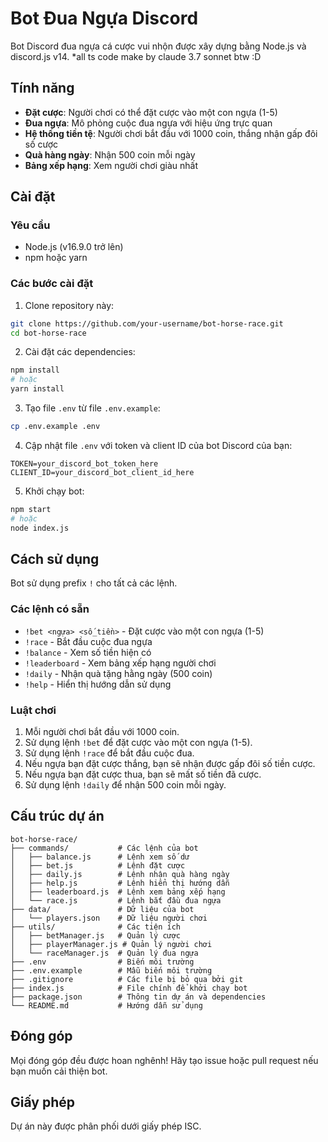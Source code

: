 # Bot Đua Ngựa Discord

Bot Discord đua ngựa cá cược vui nhộn được xây dựng bằng Node.js và discord.js v14.
*all ts code make by claude 3.7 sonnet btw :D

## Tính năng

- **Đặt cược**: Người chơi có thể đặt cược vào một con ngựa (1-5)
- **Đua ngựa**: Mô phỏng cuộc đua ngựa với hiệu ứng trực quan
- **Hệ thống tiền tệ**: Người chơi bắt đầu với 1000 coin, thắng nhận gấp đôi số cược
- **Quà hàng ngày**: Nhận 500 coin mỗi ngày
- **Bảng xếp hạng**: Xem người chơi giàu nhất

## Cài đặt

### Yêu cầu

- Node.js (v16.9.0 trở lên)
- npm hoặc yarn

### Các bước cài đặt

1. Clone repository này:

```bash
git clone https://github.com/your-username/bot-horse-race.git
cd bot-horse-race
```

2. Cài đặt các dependencies:

```bash
npm install
# hoặc
yarn install
```

3. Tạo file `.env` từ file `.env.example`:

```bash
cp .env.example .env
```

4. Cập nhật file `.env` với token và client ID của bot Discord của bạn:

```
TOKEN=your_discord_bot_token_here
CLIENT_ID=your_discord_bot_client_id_here
```

5. Khởi chạy bot:

```bash
npm start
# hoặc
node index.js
```

## Cách sử dụng

Bot sử dụng prefix `!` cho tất cả các lệnh.

### Các lệnh có sẵn

- `!bet <ngựa> <số_tiền>` - Đặt cược vào một con ngựa (1-5)
- `!race` - Bắt đầu cuộc đua ngựa
- `!balance` - Xem số tiền hiện có
- `!leaderboard` - Xem bảng xếp hạng người chơi
- `!daily` - Nhận quà tặng hằng ngày (500 coin)
- `!help` - Hiển thị hướng dẫn sử dụng

### Luật chơi

1. Mỗi người chơi bắt đầu với 1000 coin.
2. Sử dụng lệnh `!bet` để đặt cược vào một con ngựa (1-5).
3. Sử dụng lệnh `!race` để bắt đầu cuộc đua.
4. Nếu ngựa bạn đặt cược thắng, bạn sẽ nhận được gấp đôi số tiền cược.
5. Nếu ngựa bạn đặt cược thua, bạn sẽ mất số tiền đã cược.
6. Sử dụng lệnh `!daily` để nhận 500 coin mỗi ngày.

## Cấu trúc dự án

```
bot-horse-race/
├── commands/           # Các lệnh của bot
│   ├── balance.js      # Lệnh xem số dư
│   ├── bet.js          # Lệnh đặt cược
│   ├── daily.js        # Lệnh nhận quà hàng ngày
│   ├── help.js         # Lệnh hiển thị hướng dẫn
│   ├── leaderboard.js  # Lệnh xem bảng xếp hạng
│   └── race.js         # Lệnh bắt đầu đua ngựa
├── data/               # Dữ liệu của bot
│   └── players.json    # Dữ liệu người chơi
├── utils/              # Các tiện ích
│   ├── betManager.js   # Quản lý cược
│   ├── playerManager.js # Quản lý người chơi
│   └── raceManager.js  # Quản lý đua ngựa
├── .env                # Biến môi trường
├── .env.example        # Mẫu biến môi trường
├── .gitignore          # Các file bị bỏ qua bởi git
├── index.js            # File chính để khởi chạy bot
├── package.json        # Thông tin dự án và dependencies
└── README.md           # Hướng dẫn sử dụng
```

## Đóng góp

Mọi đóng góp đều được hoan nghênh! Hãy tạo issue hoặc pull request nếu bạn muốn cải thiện bot.

## Giấy phép

Dự án này được phân phối dưới giấy phép ISC.
